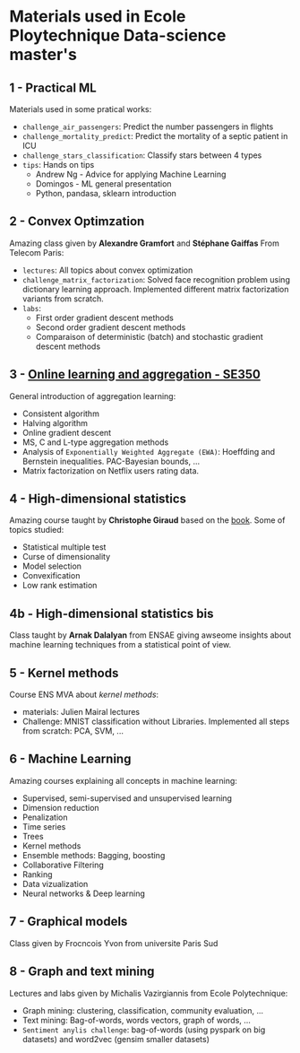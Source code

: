 # Materials used in Ecole Ploytechnique Data-science master's


## 1 - Practical ML

Materials used in some pratical works:
* `challenge_air_passengers`: Predict the number passengers in flights
* `challenge_mortality_predict`: Predict the mortality of a septic patient in ICU
* `challenge_stars_classification`: Classify stars between 4 types
* `tips`: Hands on tips
    * Andrew Ng - Advice for applying Machine Learning
    * Domingos - ML general presentation
    * Python, pandasa, sklearn introduction

## 2 - Convex Optimzation

Amazing class given by **Alexandre Gramfort** and **Stéphane Gaiffas** From Telecom Paris:
* `lectures`: All topics about convex optimization
* `challenge_matrix_factorization`: Solved face recognition problem using dictionary learning approach. Implemented different matrix factorization variants from scratch.
* `labs`: 
    * First order gradient descent methods
    * Second order gradient descent methods
    * Comparaison of deterministic (batch) and stochastic gradient descent methods

## 3 - [Online learning and aggregation - SE350](http://www.ensae.fr/ensae/fr/formations-navhorizontale-172/statisticien-conomiste-navhorizontale-48/3me-anne-voies-de-spcialisation-formationsdiplome-96/data-science-cours-3a.html?id=102598)

General introduction of aggregation learning:
* Consistent algorithm
* Halving algorithm
* Online gradient descent
* MS, C and L-type aggregation methods
* Analysis of `Exponentially Weighted Aggregate (EWA)`: Hoeffding and Bernstein inequalities. PAC-Bayesian bounds, ...
* Matrix factorization on Netflix users rating data.

## 4 - High-dimensional statistics

Amazing course taught by **Christophe Giraud** based on the [book](https://sites.google.com/site/highdimensionalstatistics/home).
Some of topics studied:
* Statistical multiple test
* Curse of dimensionality
* Model selection
* Convexification
* Low rank estimation

## 4b - High-dimensional statistics bis

Class taught by **Arnak Dalalyan** from ENSAE giving awseome insights about machine learning techniques from a statistical point of view.

## 5 - Kernel methods

Course ENS MVA about *kernel methods*:
* materials: Julien Mairal lectures
* Challenge: MNIST classification without Libraries. Implemented all steps from scratch: PCA, SVM, ...

## 6 - Machine Learning

Amazing courses explaining all concepts in machine learning:
* Supervised, semi-supervised and unsupervised learning
* Dimension reduction
* Penalization
* Time series
* Trees
* Kernel methods
* Ensemble methods: Bagging, boosting
* Collaborative Filtering
* Ranking
* Data vizualization
* Neural networks & Deep learning

## 7 - Graphical models

Class given by Frocncois Yvon from universite Paris Sud

## 8 - Graph and text mining

Lectures and labs given by Michalis Vazirgiannis from Ecole Polytechnique:
* Graph mining: clustering, classification, community evaluation, ...
* Text mining: Bag-of-words, words vectors, graph of words, ...
* `Sentiment anylis challenge`: bag-of-words (using pyspark on big datasets) and word2vec (gensim smaller datasets)




